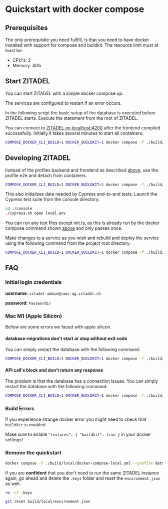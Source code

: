 # Quickstart with docker compose

## Prerequisites

The only prerequisite you need fullfill, is that you need to have docker installed with support for compose and buildkit. The resource limit must at least be:

* CPU's: 2
* Memory: 4Gb

## Start ZITADEL

You can start ZITADEL with a simple docker compose up.

The services are configured to restart if an error occurs.

In the following script the basic setup of the database is executed before ZITADEL starts. Execute the statement from the root of ZITADEL.

You can connect to [ZITADEL on localhost:4200](http://localhost:4200) after the frontend compiled  successfully. Initially it takes several minutes to start all containers.

<a name="compose-services"></a>
```bash
COMPOSE_DOCKER_CLI_BUILD=1 DOCKER_BUILDKIT=1 docker compose -f ./build/local/docker-compose-local.yml --profile backend --profile frontend up
```

## Developing ZITADEL

Instead of the profiles backend and frondend as described [above](#compose-services), use the profile e2e and detach from containers.

<a name="compose-e2e"></a>
```bash
COMPOSE_DOCKER_CLI_BUILD=1 DOCKER_BUILDKIT=1 docker compose -f ./build/local/docker-compose-local.yml --profile e2e up -d
```

This also initializes data needed by Cypress end-to-end tests. Launch the Cypress test suite from the console directory:

```bash
cd ./console
./cypress.sh open local.env
```

You can run any test files except init.ts, as this is already run by the docker compose command shown [above](#compose-e2e) and only passes once.

Make changes to a service as you wish and rebuild and deploy the service using the following command from the project root directory:
```bash
COMPOSE_DOCKER_CLI_BUILD=1 DOCKER_BUILDKIT=1 docker compose -f ./build/local/docker-compose-local.yml up -d --no-deps --build <compose service>
```

## FAQ

### Initial login credentials

**username**: `zitadel-admin@caos-ag.zitadel.ch`

**password**: `Password1!`  

### Mac M1 (Apple Silicon)

Bellow are some errors we faced with apple silicon.

#### database-migrations don't start or stop without exit code

You can simply restart the database with the following command:

```bash
COMPOSE_DOCKER_CLI_BUILD=1 DOCKER_BUILDKIT=1 docker compose -f ./build/local/docker-compose-local.yml restart db
```

#### API call's block and don't return any response

The problem is that the database has a connection issues. You can simply restart the database with the following command:

```bash
COMPOSE_DOCKER_CLI_BUILD=1 DOCKER_BUILDKIT=1 docker compose -f ./build/local/docker-compose-local.yml restart db
```

### Build Errors

If you experience strange docker error you might need to check that `buildkit` is enabled.

Make sure to enable `"features": { "buildkit": true }` in your docker settings!

### Remove the quickstart

```Bash
docker compose -f ./build/local/docker-compose-local.yml --profile database --profile init-backend --profile init-frontend --profile backend --profile frontend rm
```

If you are **confident** that you don't need to run the same ZITADEL instance again, go ahead and delete the `.keys` folder and reset the `environment.json` as well.

```Bash
rm -rf .keys
```

```Bash
git reset build/local/environment.json
```

